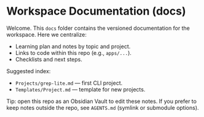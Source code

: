 # Workspace Documentation (docs)

Welcome. This `docs` folder contains the versioned documentation for the workspace. Here we centralize:

 - Learning plan and notes by topic and project.
 - Links to code within this repo (e.g., `apps/...`).
 - Checklists and next steps.

Suggested index:
- `Projects/grep-lite.md` — first CLI project.
- `Templates/Project.md` — template for new projects.

Tip: open this repo as an Obsidian Vault to edit these notes. If you prefer to keep notes outside the repo, see `AGENTS.md` (symlink or submodule options).
